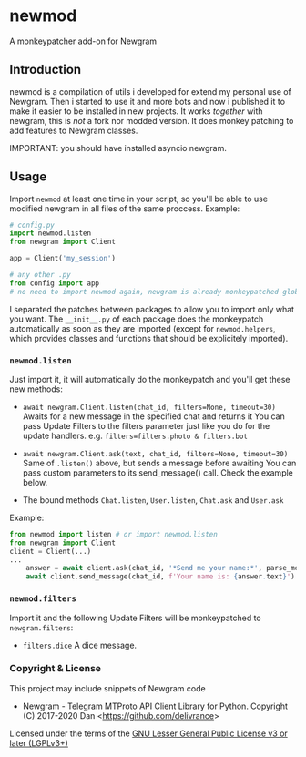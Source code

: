 # newmod
A monkeypatcher add-on for Newgram

## Introduction
newmod is a compilation of utils i developed for extend my personal use of Newgram. Then i started to use it and more bots and now i published it to make it easier to be installed in new projects.
It works *together* with newgram, this is *not* a fork nor modded version. It does monkey patching to add features to Newgram classes.

IMPORTANT: you should have installed asyncio newgram.

## Usage
Import `newmod` at least one time in your script, so you'll be able to use modified newgram in all files of the same proccess. Example:
```python
# config.py
import newmod.listen
from newgram import Client

app = Client('my_session')
```
```python
# any other .py
from config import app
# no need to import newmod again, newgram is already monkeypatched globally (at the same proccess)
```

I separated the patches between packages to allow you to import only what you want. The `__init__.py` of each package does the monkeypatch automatically as soon as they are imported (except for `newmod.helpers`, which provides classes and functions that should be explicitely imported).

### `newmod.listen`
Just import it, it will automatically do the monkeypatch and you'll get these new methods:
- `await newgram.Client.listen(chat_id, filters=None, timeout=30)`
Awaits for a new message in the specified chat and returns it
You can pass Update Filters to the filters parameter just like you do for the update handlers. e.g. `filters=filters.photo & filters.bot`

- `await newgram.Client.ask(text, chat_id, filters=None, timeout=30)`
Same of `.listen()` above, but sends a message before awaiting
You can pass custom parameters to its send_message() call. Check the example below.

- The bound methods `Chat.listen`, `User.listen`, `Chat.ask` and `User.ask`

Example:
```python
from newmod import listen # or import newmod.listen
from newgram import Client
client = Client(...)
...
    answer = await client.ask(chat_id, '*Send me your name:*', parse_mode='Markdown')
    await client.send_message(chat_id, f'Your name is: {answer.text}')    
```

### `newmod.filters`
Import it and the following Update Filters will be monkeypatched to `newgram.filters`:

- `filters.dice`
A dice message.

### Copyright & License
This project may include snippets of Newgram code
- Newgram - Telegram MTProto API Client Library for Python. Copyright (C) 2017-2020 Dan <<https://github.com/delivrance>>

Licensed under the terms of the [GNU Lesser General Public License v3 or later (LGPLv3+)](COPYING.lesser)
